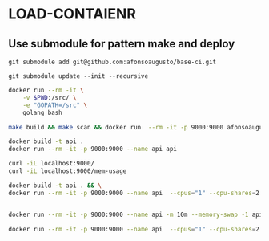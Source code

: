 # LOAD-CONTAIENR

## Use submodule for pattern make and deploy

`git submodule add git@github.com:afonsoaugusto/base-ci.git`

`git submodule update --init --recursive`

```sh
docker run --rm -it \
    -v $PWD:/src/ \
    -e "GOPATH=/src" \
    golang bash

make build && make scan && docker run  --rm -it -p 9000:9000 afonsoaugusto/load-container:b8e61d5-master

docker build -t api .
docker run --rm -it -p 9000:9000 --name api api

curl -iL localhost:9000/
curl -iL localhost:9000/mem-usage

docker build -t api . && \
docker run --rm -it -p 9000:9000 --name api  --cpus="1" --cpu-shares=2 --cpuset-cpus=1 api


docker run --rm -it -p 9000:9000 --name api -m 10m --memory-swap -1 api

docker run --rm -it -p 9000:9000 --name api  --cpus="1" --cpu-shares=2 --cpuset-cpus=1 afonsoaugusto/load-container:latest
```
